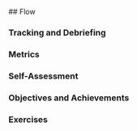 <!---------------------------------------------------------------------------->
## Flow

### Tracking and Debriefing

### Metrics

### Self-Assessment

### Objectives and Achievements

### Exercises

